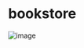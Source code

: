 # bookstore

![image](https://github.com/holyseo/bookstore/assets/128103221/3cbbfcb9-bc31-4c0f-85fd-758c369d3a02)
